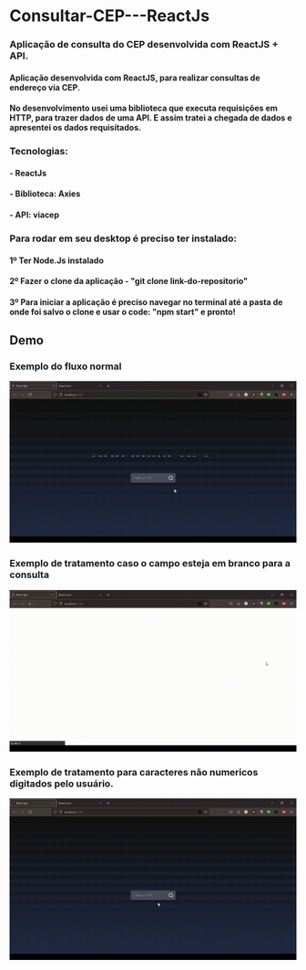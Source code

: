 # Consultar-CEP---ReactJs
### Aplicação de consulta do CEP desenvolvida com ReactJS + API.

#### Aplicação desenvolvida com ReactJS, para realizar consultas de endereço via CEP. 
#### No desenvolvimento usei uma biblioteca que executa requisições em HTTP, para trazer dados de uma API. E assim tratei a chegada de dados e apresentei os dados requisitados.

### Tecnologias:
#### - ReactJs
#### - Biblioteca: Axies
#### - API: viacep


### Para rodar em seu desktop é preciso ter instalado:

#### 1º Ter Node.Js instalado
#### 2º Fazer o clone da aplicação - "git clone link-do-repositorio"
#### 3º Para iniciar a aplicação é preciso navegar no terminal até a pasta de onde foi salvo o clone e usar o code: "npm start" e pronto!
## Demo

### Exemplo do fluxo normal
![Fluxo normal](https://github.com/luizpedros/Consultar-CEP---ReactJs/blob/main/gifs-demo/fluxo_Trim.gif?raw=true)

### Exemplo de tratamento caso o campo esteja em branco para a consulta
![Fluxo campo em branco](https://github.com/luizpedros/Consultar-CEP---ReactJs/blob/main/gifs-demo/erro-branco_Trim.gif?raw=true)

### Exemplo de tratamento para caracteres não numericos digitados pelo usuário.
![Fluxo caracteres não numericos](https://github.com/luizpedros/Consultar-CEP---ReactJs/blob/main/gifs-demo/erro-letra-m_Trim.gif?raw=true)